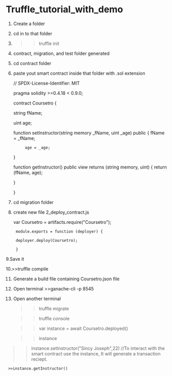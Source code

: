 # Truffle_tutorial_with_demo

1. Create a folder

2. cd in to that folder

3. >>truffle init

4. contract, migration, and test folder generated

5. cd contract folder

6. paste yout smart contract inside that folder with .sol extension
	
	// SPDX-License-Identifier: MIT
  
	pragma solidity  >=0.4.18 < 0.9.0;

	contract Coursetro {
    
   	string fName;
    
   	uint age;
   
  	function setInstructor(string memory _fName, uint _age) public {
       		fName = _fName;
          
       		age = _age;
   	}
   
   	function getInstructor() public view returns (string memory, uint) {
    		return (fName, age);
        
   	}
    
	}

7. cd migration folder

8. create new file 2_deploy_contract.js

	var Coursetro = artifacts.require("Coursetro");

		module.exports = function (deployer) {
    
 		deployer.deploy(Coursetro);
    
		}
    
9.Save it 

10.>>truffle compile

11. Generate a build file containing Coursetro.json file

12. Open terminal  >>ganache-cli -p 8545

13. Open another terminal

	 >>truffle migrate
   
	 >>truffle console
   
	 >>var instance = await Coursetro.deployed()
   
	 >>instance
   
   >>instance.setInstructor("Sincy Joseph",22) //To interact with the smart contract use the instance, It will generate a transaction reciept.
   
	 >>instance.getInstructor()
